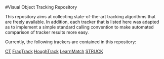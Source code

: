 #Visual Object Tracking Repository

This repository aims at collecting state-of-the-art tracking algorithms that are freely available.
In addition, each tracker that is listed here was adapted as to implement a simple standard calling convention
to make automated comparison of tracker results more easy.

Currently, the following trackers are contained in this repository:

[CT](https://www.github.com/gnebehay/CT)
[FragTrack](https://www.github.com/gnebehay/FragTrack)
[HoughTrack](https://www.github.com/gnebehay/HoughTrack)
[LearnMatch](https://www.github.com/gnebehay/LearnMatch)
[STRUCK](https://www.github.com/gnebehay/STRUCK)
